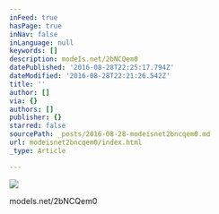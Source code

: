```yaml
---
inFeed: true
hasPage: true
inNav: false
inLanguage: null
keywords: []
description: modeIs.net/2bNCQem0
datePublished: '2016-08-28T22:25:17.794Z'
dateModified: '2016-08-28T22:21:26.542Z'
title: ''
author: []
via: {}
authors: []
publisher: {}
starred: false
sourcePath: _posts/2016-08-28-modeisnet2bncqem0.md
url: modeisnet2bncqem0/index.html
_type: Article

---
```

![](https://the-grid-user-content.s3-us-west-2.amazonaws.com/2c7c3de6-a313-478d-8da2-536ba9e11b1b.jpg)

modeIs.net/2bNCQem0
